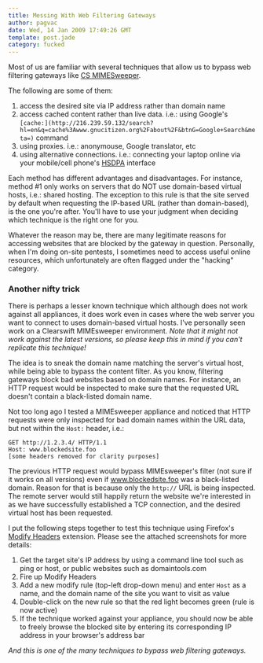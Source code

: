 ```yaml
---
title: Messing With Web Filtering Gateways
author: pagvac
date: Wed, 14 Jan 2009 17:49:26 GMT
template: post.jade
category: fucked
---
```


Most of us are familiar with several techniques that allow us to bypass web filtering gateways like [CS MIMESweeper](http://www.clearswift.com/products/msw/web_appliance/default.aspx).

The following are some of them:

1.  access the desired site via IP address rather than domain name
2.  access cached content rather than live data. i.e.: using Google's `[cache:](http://216.239.59.132/search?hl=en&q=cache%3Awww.gnucitizen.org%2Fabout%2F&btnG=Google+Search&meta=)` command
3.  using proxies. i.e.: anonymouse, Google translator, etc
4.  using alternative connections. i.e.: connecting your laptop online via your mobile/cell phone's [HSDPA](http://en.wikipedia.org/wiki/High-Speed_Downlink_Packet_Access) interface

Each method has different advantages and disadvantages. For instance, method #1 only works on servers that do NOT use domain-based virtual hosts, i.e.: shared hosting. The exception to this rule is that the site served by default when requesting the IP-based URL (rather than domain-based), is the one you're after. You'll have to use your judgment when deciding which technique is the right one for you.

Whatever the reason may be, there are many legitimate reasons for accessing websites that are blocked by the gateway in question. Personally, when I'm doing on-site pentests, I sometimes need to access useful online resources, which unfortunately are often flagged under the "hacking" category.

### Another nifty trick

There is perhaps a lesser known technique which although does not work against all appliances, it does work even in cases where the web server you want to connect to uses domain-based virtual hosts. I've personally seen work on a Clearswift MIMEsweeper environment. _Note that it might not work against the latest versions, so please keep this in mind if you can't replicate this technique!_

The idea is to sneak the domain name matching the server's virtual host, while being able to bypass the content filter. As you know, filtering gateways block bad websites based on domain names. For instance, an HTTP request would be inspected to make sure that the requested URL doesn't contain a black-listed domain name.

Not too long ago I tested a MIMEsweeper appliance and noticed that HTTP requests were only inspected for bad domain names within the URL data, but not within the `Host:` header, i.e.:

    GET http://1.2.3.4/ HTTP/1.1
    Host: www.blockedsite.foo
    [some headers removed for clarity purposes]

The previous HTTP request would bypass MIMEsweeper's filter (not sure if it works on all versions) even if www.blockedsite.foo was a black-listed domain. Reason for that is because only the `http://` URL is being inspected. The remote server would still happily return the website we're interested in as we have successfully established a TCP connection, and the desired virtual host has been requested.

I put the following steps together to test this technique using Firefox's [Modify Headers](https://addons.mozilla.org/en-US/firefox/addon/967) extension. Please see the attached screenshots for more details:

1.  Get the target site's IP address by using a command line tool such as ping or host, or public websites such as domaintools.com
2.  Fire up Modify Headers
3.  Add a new modify rule (top-left drop-down menu) and enter `Host` as a name, and the domain name of the site you want to visit as value
4.  Double-click on the new rule so that the red light becomes green (rule is now active)
5.  If the technique worked against your appliance, you should now be able to freely browse the blocked site by entering its corresponding IP address in your browser's address bar

_And this is one of the many techniques to bypass web filtering gateways._
